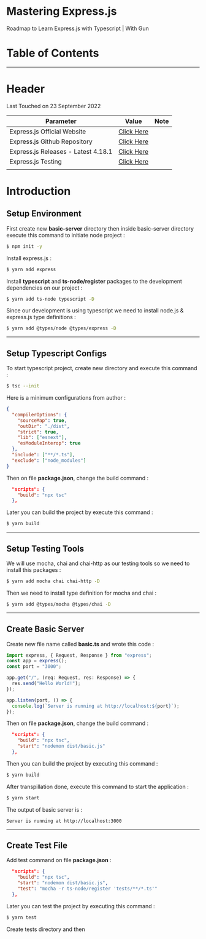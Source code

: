 # Mastering Express.js
Roadmap to Learn Express.js with Typescript | With Gun



# Table of Contents



---



# Header

Last Touched on 23 September 2022

| Parameter                           | Value                                                        | Note |
| ----------------------------------- | ------------------------------------------------------------ | ---- |
| Express.js Official Website         | [Click Here](https://expressjs.com/)                         |      |
| Express.js Github Repository        | [Click Here](https://github.com/expressjs/express)           |      |
| Express.js Releases - Latest 4.18.1 | [Click Here](https://github.com/expressjs/express/releases)  |      |
| Express.js Testing                  | [Click Here](https://github.com/expressjs/express/tree/master/test) |      |
|                                     |                                                              |      |



# Introduction



## Setup Environment

First create new **basic-server** directory then inside basic-server directory execute this command to initiate node project : 

```bash
$ npm init -y
```

Install express.js :

```bash
$ yarn add express
```

Install **typescript** and **ts-node/register** packages to the development dependencies on our project :

```bash
$ yarn add ts-node typescript -D
```

Since our development is using typescript we need to install node.js & express.js type definitions :

```bash
$ yarn add @types/node @types/express -D
```



---



## Setup Typescript Configs

To start typescript project, create new directory and execute this command :

```bash
$ tsc --init
```

Here is a minimum configurations from author :

```json
{
  "compilerOptions": {
    "sourceMap": true,
    "outDir": "./dist",
    "strict": true,
    "lib": ["esnext"],
    "esModuleInterop": true
  },
  "include": ["**/*.ts"],
  "exclude": ["node_modules"]
}
```

Then on file **package.json**, change the build command :

```json
  "scripts": {
    "build": "npx tsc"
  },
```

Later you can build the project by execute this command :

```bash
$ yarn build
```



---



## Setup Testing Tools

We will use mocha, chai and chai-http as our testing tools so we need to install this packages :

```bash
$ yarn add mocha chai chai-http -D
```

Then we need to install type definition for mocha and chai :

```bash
$ yarn add @types/mocha @types/chai -D
```



---



## Create Basic Server

Create new file name called **basic.ts** and wrote this code :

```typescript
import express, { Request, Response } from "express";
const app = express();
const port = "3000";

app.get("/", (req: Request, res: Response) => {
  res.send("Hello World!");
});

app.listen(port, () => {
  console.log(`Server is running at http://localhost:${port}`);
});
```

Then on file **package.json**, change the build command :

```json
  "scripts": {
    "build": "npx tsc",
    "start": "nodemon dist/basic.js"
  },
```

Then you can build the project by executing this command :

```bash
$ yarn build
```

After transpillation done, execute this command to start the application :

```bash
$ yarn start
```

The output of basic server is :

```
Server is running at http://localhost:3000
```



---



## Create Test File

Add test command on file **package.json** :

```json
  "scripts": {
    "build": "npx tsc",
    "start": "nodemon dist/basic.js",
    "test": "mocha -r ts-node/register 'tests/**/*.ts'"
  },
```

Later you can test the project by executing this command :

```bash
$ yarn test
```

Create tests directory and then
